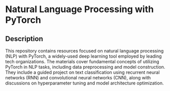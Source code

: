 # Natural Language Processing with PyTorch

## Description

This repository contains resources focused on natural language processing (NLP) with PyTorch, a widely-used deep learning tool employed by leading tech organizations. The materials cover fundamental concepts of utilizing PyTorch in NLP tasks, including data preprocessing and model construction. They include a guided project on text classification using recurrent neural networks (RNN) and convolutional neural networks (CNN), along with discussions on hyperparameter tuning and model architecture optimization.
